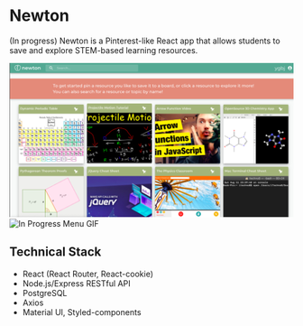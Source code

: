 # Newton
(In progress) Newton is a Pinterest-like React app that allows students to save and explore STEM-based learning resources.

![In Progress Menu](https://github.com/janeszelag/Newton/blob/master/docs/ScreenShot.png?raw=true)
![In Progress Menu GIF](https://github.com/janeszelag/Newton/blob/master/docs/ScreenShot.gif?raw=true)

## Technical Stack
- React (React Router, React-cookie) 
- Node.js/Express RESTful API
- PostgreSQL
- Axios
- Material UI, Styled-components


